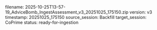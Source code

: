 filename: 2025-10-25T13-57-19_AdviceBomb_IngestAssessment_v3_20251025_175150.zip
version: v3
timestamp: 20251025_175150
source_session: Backfill
target_session: CoPrime
status: ready-for-ingestion
